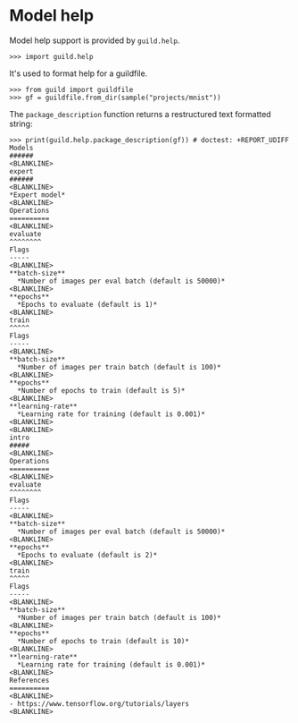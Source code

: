 # Model help

Model help support is provided by `guild.help`.

    >>> import guild.help

It's used to format help for a guildfile.

    >>> from guild import guildfile
    >>> gf = guildfile.from_dir(sample("projects/mnist"))

The `package_description` function returns a restructured text
formatted string:

    >>> print(guild.help.package_description(gf)) # doctest: +REPORT_UDIFF
    Models
    ######
    <BLANKLINE>
    expert
    ######
    <BLANKLINE>
    *Expert model*
    <BLANKLINE>
    Operations
    ==========
    <BLANKLINE>
    evaluate
    ^^^^^^^^
    Flags
    -----
    <BLANKLINE>
    **batch-size**
      *Number of images per eval batch (default is 50000)*
    <BLANKLINE>
    **epochs**
      *Epochs to evaluate (default is 1)*
    <BLANKLINE>
    train
    ^^^^^
    Flags
    -----
    <BLANKLINE>
    **batch-size**
      *Number of images per train batch (default is 100)*
    <BLANKLINE>
    **epochs**
      *Number of epochs to train (default is 5)*
    <BLANKLINE>
    **learning-rate**
      *Learning rate for training (default is 0.001)*
    <BLANKLINE>
    <BLANKLINE>
    intro
    #####
    <BLANKLINE>
    Operations
    ==========
    <BLANKLINE>
    evaluate
    ^^^^^^^^
    Flags
    -----
    <BLANKLINE>
    **batch-size**
      *Number of images per eval batch (default is 50000)*
    <BLANKLINE>
    **epochs**
      *Epochs to evaluate (default is 2)*
    <BLANKLINE>
    train
    ^^^^^
    Flags
    -----
    <BLANKLINE>
    **batch-size**
      *Number of images per train batch (default is 100)*
    <BLANKLINE>
    **epochs**
      *Number of epochs to train (default is 10)*
    <BLANKLINE>
    **learning-rate**
      *Learning rate for training (default is 0.001)*
    <BLANKLINE>
    References
    ==========
    <BLANKLINE>
    - https://www.tensorflow.org/tutorials/layers
    <BLANKLINE>
